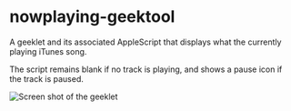 # nowplaying-geektool

A geeklet and its associated AppleScript that displays what the currently playing iTunes song.

The script remains blank if no track is playing, and shows a pause icon if the track is paused.

![Screen shot of the geeklet][geeklet-screenshot]

[geeklet-screenshot]: http://lh5.googleusercontent.com/-ihh818q0Nyc/Uvimi-kJr8I/AAAAAAAAA2Y/1Dj8IMBuv-I/s500/nowplaying-geektool.png